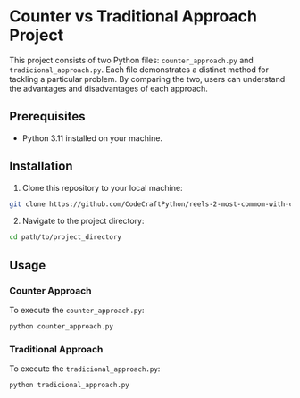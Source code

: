 # Counter vs Traditional Approach Project

This project consists of two Python files: `counter_approach.py` and `tradicional_approach.py`. Each file demonstrates a distinct method for tackling a particular problem. By comparing the two, users can understand the advantages and disadvantages of each approach.

## Prerequisites

* Python 3.11 installed on your machine.

## Installation

1. Clone this repository to your local machine:
```bash
git clone https://github.com/CodeCraftPython/reels-2-most-commom-with-counter.git
```

2. Navigate to the project directory:
```bash
cd path/to/project_directory
```

## Usage

### Counter Approach
To execute the `counter_approach.py`:
```bash
python counter_approach.py
```

### Traditional Approach
To execute the `tradicional_approach.py`:
```bash
python tradicional_approach.py
```